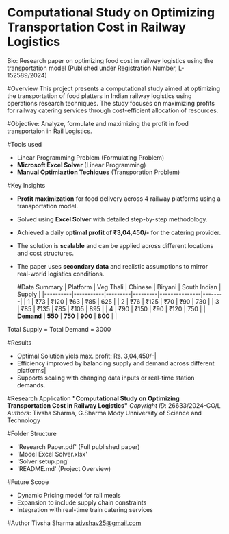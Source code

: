 # Computational Study on Optimizing Transportation Cost in Railway Logistics

Bio: 
Research paper on optimizing food cost in railway logistics using the transportation model (Published under Registration Number,  L-152589/2024)

#Overview
This project presents a computational study aimed at optimizing the transportation of food platters in Indian railway logistics using operations research techniques. The study focuses on maximizing profits for railway catering services through cost-efficient allocation of resources.

#Objective: 
Analyze, formulate and maximizing the profit in food transportaion in Rail Logistics. 

#Tools used 
- Linear Programming Problem (Formulating Problem)
- **Microsoft Excel Solver** (Linear Programming)
- **Manual Optimiaztion Techiques** (Transporation Problem)

#Key Insights
- **Profit maximization** for food delivery across 4 railway platforms using a transportation model.
- Solved using **Excel Solver** with detailed step-by-step methodology.
- Achieved a daily **optimal profit of ₹3,04,450/-** for the catering provider.
- The solution is **scalable** and can be applied across different locations and cost structures.
- The paper uses **secondary data** and realistic assumptions to mirror real-world logistics conditions.

  #Data Summary
  | Platform | Veg Thali | Chinese | Biryani | South Indian | Supply |
|----------|-----------|---------|---------|---------------|--------|
| 1        | ₹73       | ₹120    | ₹63     | ₹85           | 625    |
| 2        | ₹76       | ₹125    | ₹70     | ₹90           | 730    |
| 3        | ₹85       | ₹135    | ₹85     | ₹105          | 895    |
| 4        | ₹90       | ₹150    | ₹90     | ₹120          | 750    |
| **Demand** | **550** | **750** | **900** | **800**       |        |

Total Supply = Total Demand = 3000

#Results
- Optimal Solution yiels max. profit: Rs. 3,04,450/-|
- Efficiency improved by balancing supply and demand across different platforms|
- Supports scaling with changing data inputs or real-time station demands.

#Research Application
**"Computational Study on Optimizing Transportation Cost in Railway Logistics"**
*Copyright ID*: 26633/2024-CO/L
*Authors*: Tivsha Sharma, G.Sharma
Mody Unniversity of Science and Technology

#Folder Structure
- 'Research Paper.pdf' (Full published paper)
- 'Model Excel Solver.xlsx'
- 'Solver setup.png'
- 'README.md' (Project Overview)

#Future Scope
- Dynamic Pricing model for rail meals
- Expansion to include supply chain constraints
- Integration with real-time train catering services

#Author 
Tivsha Sharma 
ativshav25@gmail.com
